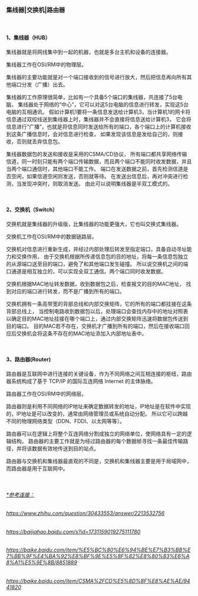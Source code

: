 ### 集线器|交换机|路由器


<br />

#### 1、集线器（HUB）

集线器就是将网线集中到一起的机器，也就是多台主机和设备的连接器。

集线器工作在OSI/RM中的物理层。

集线器的主要功能就是对一个端口接收到的信号进行放大，然后把信息再向所有其他端口分发（广播）出去。

集线器的工作原理很简单，比如有一个具备5个端口的集线器，共连接了5台电脑，
集线器处于网络的“中心”，它可以对这5台电脑的信息进行转发，实现这5台电脑的互相通讯。
假如计算机1要将一条信息发送给计算机3，当计算机1的网卡将信息通过双绞线送到集线器上时，集线器并不会直接将信息送给计算机3，
它会将信息进行“广播”，也就是将信息同时发送给所有的端口，各个端口上的计算机接收到这条广播信息时，会对信息进行检查，
如果发现该信息是发给自己的，则接收，否则就丢弃信息包。

集线器数据包的发送和接收是采用的CSMA/CD协议，
所有端口都共享网络传输信道，同一时刻只能有两个端口传输数据，而且两个端口不能同时收发数据，并且当两个端口通信时，其他端口不能工作。
端口在发送数据之前，首先检测信道是否空闲，如果信道空闲则发送，否则就等待。
在发送出信息后，再对冲突进行检测，当发现冲突时，则取消发送。
由此可以说明集线器是半双工模式的。

<br />

#### 2、交换机（Switch）

交换机就是集线器的升级版，比集线器的功能更强大，它也叫交换式集线器。

交换机工作在OSI/RM中的数据链路层。

交换机对信息进行重新生成，并经过内部处理后转发至指定端口，具备自动寻址能力和交换作用，
由于交换机根据所传递信息包的目的地址，将每一条信息包独立的从源端口送至目的端口，避免了和其他端口发生碰撞。
所以说交换机之间的端口通道是相互独立的，可以实现全双工通信。两个端口同时收发数据。

交换机根据MAC地址转发数据，收到数据包之后，检查报文的目的MAC地址，
找到对应的端口进行转发，而不是广播到所有的端口。

交换机拥有一条高带宽的背部总线和内部交换矩阵，它的所有的端口都挂接在这条背部总线上，
当控制电路收到数据包以后，处理端口会查找内存中的地址对照表以确定目的MAC地址挂接在哪个端口上，通过内部交换矩阵迅速将数据包传送到目的端口。
目的MAC若不存在，交换机才广播到所有的端口，然后在接收端口回应后交换机会将这条不存在的MAC地址添加入内部地址表中。

<br />

#### 3、路由器(Router)

路由器是互联网中进行连接的关键设备，作为不同网络之间互相连接的枢纽，路由器系统构成了基于 TCP/IP 的国际互连网络 Internet 的主体脉络。

路由器工作在OSI/RM中的网络层。

路由器则是利用不同网络的IP地址来确定数据转发的地址，IP地址是在软件中实现的，IP地址是可以改变的，通常由网络管理员或系统自动分配。
所以它可以跨越不同的物理网络类型（DDN、FDDI、以太网等等）。

路由器可以在逻辑上将整个互连网络分割成独立的网络单位，使网络具有一定的逻辑结构。
路由器的主要工作就是为经过路由器的每个数据帧寻找一条最佳传输路径，并将该数据有效地传送到目的站点。

路由器与交换机和集线器最直观的不同是，交换机和集线器主要是用于局域网中，而路由器是用于互联网中。


<br />


###### *<u> \*参考连接： </u>*
###### *<u> https://www.zhihu.com/question/30433553/answer/2213532756 </u>*
###### *<u> https://baijiahao.baidu.com/s?id=1731159019275111780 </u>*
###### *<u> https://baike.baidu.com/item/%E5%BC%80%E6%94%BE%E7%B3%BB%E7%BB%9F%E4%BA%92%E8%BF%9E%E5%8F%82%E8%80%83%E6%A8%A1%E5%9E%8B/8851889 </u>*
###### *<u> https://baike.baidu.com/item/CSMA%2FCD%E5%8D%8F%E8%AE%AE/9441820 </u>*


